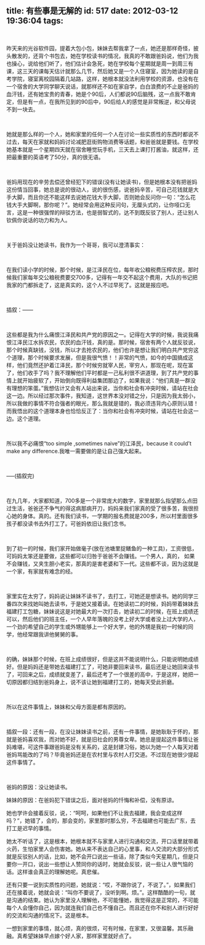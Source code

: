 title: 有些事是无解的
id: 517
date: 2012-03-12 19:36:04
tags:
---

&nbsp;

昨天来的光谷软件园，提着大包小包，妹妹去帮我拿了一点，她还是那样奇怪，披头散发的，还背个书包去，她在学校读书的情况，我真的不敢跟爸妈说，他们为我也操心，说给他们听了，他们估计会急死，她在学校每个星期就是周一到周三有课，这三天的课每天估计就那么几节，然后她又是一个人住寝室，因为她读的是自考学院，寝室离校园隔着几站路，这样，她根本就没法利用学校的资源，也没有在一个宿舍的大学同学聊天说话，就那样还不如在家自学，白白浪费的不止是爸妈的血汗钱，还有她宝贵的青春，她是个90后，人们都说90后脑残，这一点我不敢肯定，但是有一点，在我所见到的90后中，90后给人的感觉是非常叛逆，和父母说不到一块去。

&nbsp;

她就是那么样的一个人，她和家里的任何一个人在讨论一些实质性的东西时都说不过去，每天在家就和妈妈讨论减肥逛街购物消费等话题，和爸爸就是要钱。在学校她基本就是一个星期四天就在宿舍睡觉玩手机，三天去上课打打酱油，就这样，还把最重要的英语考了50分，真的很无语。

&nbsp;

爸妈用现在的辛劳去偿还曾经犯下的错误(没有让她读书)，但是她根本没有把爸妈这份情当回事，她总是说的很动人，说的很伤感，说爸妈辛苦，可自己花钱就是大手大脚，而且你还不能这样去说她花钱大手大脚，否则她会反问你一句：&ldquo;怎么花钱大手大脚啊，那你呢？&rdquo;。她经常会用这种反问句，无厘头式的，让你哑口无言，这是一种很强悍的辩驳方法，也是弱智式的，达不到既反驳了别人，还让别人钦佩你说话的功力和为人。

&nbsp;

关于爸妈没让她读书，我作为一个哥哥，我可以澄清事实：

&nbsp;

在我们读小学的时候，那个时候，是江泽民在位，每年收公粮税费压榨农民，那时候我们家每年交公粮税费要交700多，记得有一年交不起这个费用，大队的书记把我家的门都拆走了，这是真实的，这个人不过早死了。这就是报应吧。

&nbsp;

插叙：&mdash;&mdash;

&nbsp;

这些都是我为什么痛恨江泽民和共产党的原因之一。记得在大学的时候，我说我痛恨江泽民江水拆农民，农民的血汗钱，真的是。那时候，宿舍有两个人就反驳说，那个时候真缺钱，没钱，所以才去抢农民的，他们也许是想让我们明白共产党穷这个道理，那个时候要求发展，但是我很气愤！！非常的气愤，如今的中国搞成这样，他们竟然还护着江泽民，那个时候穷就宰人民，宰穷人，那现在呢，现在富了，他们收手了吗？我不理解他们平时都是一己私利很不讲道理，到了共产党的事情上就开始疲软了，开始倒向既得利益集团那边了，如果我说：&ldquo;他们真是一群没有理想的笨蛋。&rdquo;我想估计又会有人站出来说，当你和社会有冲突时候，请站在社会这一边。所以经过那次事件，我知道，这世界本没对错之分，只是因为我太弱小，所以我做的事情不符合强者的眼光，那么我就是错的，我必须违背内心原则认错！而我悟出的这个道理本身也恰恰反正了：当你和社会有冲突时候，请站在社会这一边。这个道理。

&nbsp;

所以我不必痛恨&ldquo;too simple ,sometimes naive&rdquo;的江泽民，because it could&rsquo;t make any difference.我唯一需要做的是让自己强大起来。

&nbsp;

&mdash;&ndash;(插叙完)

&nbsp;

在九几年，大家都知道，700多是一个非常庞大的数字，家里就那么指望那么点田过生活，爸爸还不争气的得这病那病开刀，妈妈来我们家真的受了很多苦，我很担心她的身体。真的。还有我们读书，一学期的报名费就是200多，所以村里面很多孩子都没读书去外打工了。可爸妈依旧让我们念书。

&nbsp;

到了初一的时候，我们家开始做毫子(放在池塘里捉鳝鱼的一种工具)，工资很低，可妈妈太笨还是要做，这些都可以归咎于爸爸不会赚钱。一个男人，真的， 如果不会赚钱，又夹生胆小老实，那真的是害老婆和下一代。这些都不谈，因为这就是一个家，有家就有难念的经。

&nbsp;

家里实在太穷了，妈妈说让妹妹不读书了，去打工，可她还是想读书。她的同学三番四次来找她叫她去读书，于是她又接着读。在她读初二的时候，妈妈带着妹妹去福建打工包糖，妹妹说这是对她最大的一次打击，她读初二的时候，在班上成绩还可以，然后他们的班主任，一个人早年落魄的没考上好大学或者没上过大学的人，一个劲的希望自己的学生或外甥能够上一个好大学，他的外甥是我初一时候的同学，他经常跟我讲他舅舅的事。

&nbsp;

的确，妹妹那个时候，在班上成绩很好，但是这并不能说明什么，只能说明她成绩好。但是妈妈还是带她去福建打工了，可她非要回来读书，最后还是让她回来读书了，可回来之后，成绩就变差了，最后还考了一个很差的高中，于是这样，她把一切原因都归结到爸妈身上，说不该让她到福建打工的，她每天受此折磨。

&nbsp;

所以在这件事情上，妹妹和父母方面是都有原因的。

&nbsp;

插叙一段：还有一段，在没让妹妹读书之前，还有一件事情，是她耿耿于怀的，那就是爸妈喜欢我，而对她不好，就是旧社会的男尊女卑。她总是提起这件事情让爸妈难堪，可这件事跟爸妈是没有关系的，这是封建习俗，她以为她一个人每天对着爸妈骂能改的了吗？毕竟爸妈还是在农村里与农村人打交道。不过现在她很少提起这件事情了。

&nbsp;

爸妈的原因：没让她读书。

妹妹的原因：在爸妈犯下错误之后，面对爸妈的忏悔和补偿，没有原谅。

她也学许会接着反驳，说，：&ldquo;呵呵，如果他们不让我去福建，我会变成这样吗？&rdquo;，她错了，会的，那会变的，家里那时那么穷，不去福建也可能去广东，去打工是迟早的事情。

她太不听话了，这是根本，她根本就不与家里人进行沟通和交流，开口话里就带着火药，生怕家里人会伤害她。她从来不表达自己的心里事，和人交流的大部分形式就是反驳别人的话，比如，她不会开口说出一些话，除了类似今天星期几，但是只要你一开口，说出一些想让人赞同你的话时，她就会反驳，说一些让人很气恼的话。这样谁会真正的理解她呢。真悲催。

还有只要一说到实质性的问题，她就说：&ldquo;哎，不跟你说了，不说了。&rdquo;，如果我们还在接着说，她就会说：&ldquo;叫你不要说了，没听到啊。烦。&rdquo;。这样酷酷的一句，就是沟通的结束。她认为家里没人理解他，不可能懂她，我觉得这是正常的，不可能每个人会懂你自己，因为就连我们自己也不懂自己。而且还在你不和别人进行好好的交流和沟通的情况下。这是根本。

一想到家里的事情，就心烦，真的很烦，可有时候，在家里，又很温馨。其乐融融。真希望妹妹早点嫁个好人家，那样家里就好点了。